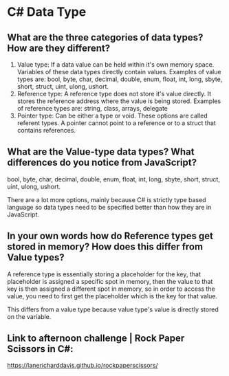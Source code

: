# C# Data Type

## What are the three categories of data types? How are they different?
1) Value type: If a data value can be held within it's own memory space.  Variables of these data types directly contain values.
  Examples of value types are:
    bool, byte, char, decimal, double, enum, float, int, long, sbyte, short, struct, uint, ulong, ushort.
2) Reference type: A reference type does not store it's value directly.  It stores the reference address where the value is being stored.
  Examples of reference types are:
    string, class, arrays, delegate
3) Pointer type:  Can be either a type or void.  These options are called referent types.  A pointer cannot point to a reference or to a struct that contains references.

## What are the Value-type data types? What differences do you notice from JavaScript?
bool, byte, char, decimal, double, enum, float, int, long, sbyte, short, struct, uint, ulong, ushort.

There are a lot more options, mainly because C# is strictly type based language so data types need to be specified better than how they are in JavaScript.

## In your own words how do Reference types get stored in memory? How does this differ from Value types?
A reference type is essentially storing a placeholder for the key, that placeholder is assigned a specific spot in memory, then the value to that key is then assigned a different spot in memory, so in order to access the value, you need to first get the placeholder which is the key for that value.

This differs from a value type because value type's value is directly stored on the variable.

## Link to afternoon challenge | Rock Paper Scissors in C#:
https://lanericharddavis.github.io/rockpaperscissors/